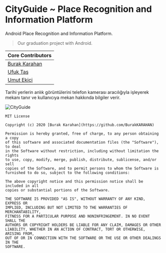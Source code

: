 # CityGuide ~ Place Recognition and Information Platform
Android Place Recognition and Information Platform.

> Our graduation project with Android.


| Core Contributors                                     |
| ----------------------------------------------------- |
| [Burak Karahan](https://github.com/BurakKARAHAN)      |
| [Ufuk Taş](https://github.com/uufukttas)              |
| [Umut Ekici](https://github.com/umutekici)            |


Tarihi yerlerin anlık görüntülerini telefon kamerası aracılığıyla işleyerek mekanı tanır ve kullanıcıya mekan hakkında bilgiler verir.


![CityGuide](https://user-images.githubusercontent.com/38407555/193752680-b9aa5d7c-e95b-4af8-a1ed-38c7525f1373.jpg)

```
MIT License

Copyright (c) 2020 [Burak Karahan](https://github.com/BurakKARAHAN)

Permission is hereby granted, free of charge, to any person obtaining a copy
of this software and associated documentation files (the "Software"), to deal
in the Software without restriction, including without limitation the rights
to use, copy, modify, merge, publish, distribute, sublicense, and/or sell
copies of the Software, and to permit persons to whom the Software is
furnished to do so, subject to the following conditions:

The above copyright notice and this permission notice shall be included in all
copies or substantial portions of the Software.

THE SOFTWARE IS PROVIDED "AS IS", WITHOUT WARRANTY OF ANY KIND, EXPRESS OR
IMPLIED, INCLUDING BUT NOT LIMITED TO THE WARRANTIES OF MERCHANTABILITY,
FITNESS FOR A PARTICULAR PURPOSE AND NONINFRINGEMENT. IN NO EVENT SHALL THE
AUTHORS OR COPYRIGHT HOLDERS BE LIABLE FOR ANY CLAIM, DAMAGES OR OTHER
LIABILITY, WHETHER IN AN ACTION OF CONTRACT, TORT OR OTHERWISE, ARISING FROM,
OUT OF OR IN CONNECTION WITH THE SOFTWARE OR THE USE OR OTHER DEALINGS IN THE
SOFTWARE.
```
